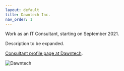 ```yaml
---
layout: default
title: Dawntech Inc.
nav_order: 1
---
```


Work as an IT Consultant, starting on September 2021.

Description to be expanded.

[Consultant profile page at Dawntech](https://dawntech.dev/consultants/francisco).

![Dawntech](static/dawntech.jpg)
